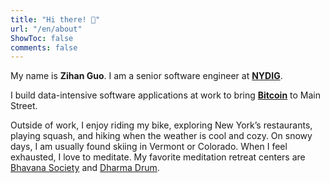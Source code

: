 ```yaml
---
title: "Hi there! 👋"
url: "/en/about"
ShowToc: false
comments: false
---
```



My name is **Zihan Guo**. I am a senior software engineer at **[NYDIG](https://nydig.com/)**.

I build data-intensive software applications at work to bring **[Bitcoin](https://bitcoin.org/en/bitcoin-core/)** to Main Street. 


Outside of work, I enjoy riding my bike, exploring New York’s restaurants, playing squash, and hiking when the weather is cool and cozy.
On snowy days, I am usually found skiing in Vermont or Colorado.
When I feel exhausted, I love to meditate. My favorite meditation retreat centers are [Bhavana Society](https://bhavanasociety.org/) and [Dharma Drum](https://dharmadrumretreat.org/).

